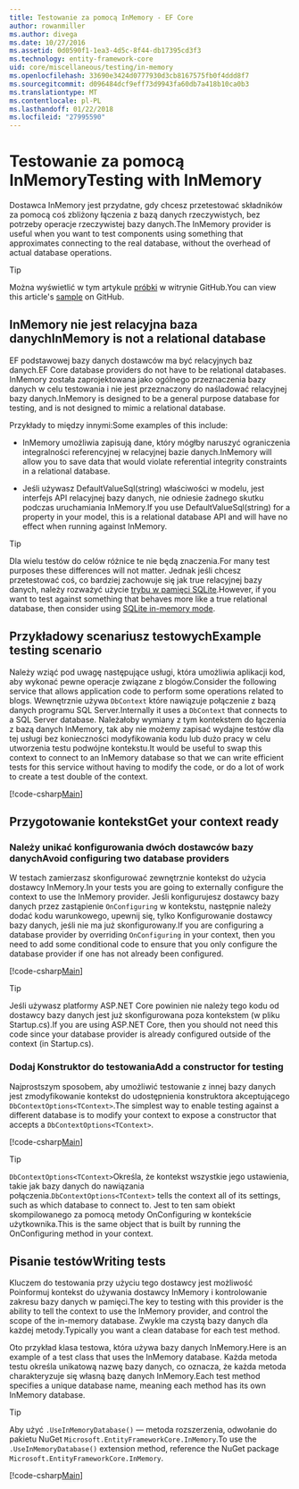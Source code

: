 ```yaml
---
title: Testowanie za pomocą InMemory - EF Core
author: rowanmiller
ms.author: divega
ms.date: 10/27/2016
ms.assetid: 0d0590f1-1ea3-4d5c-8f44-db17395cd3f3
ms.technology: entity-framework-core
uid: core/miscellaneous/testing/in-memory
ms.openlocfilehash: 33690e3424d0777930d3cb8167575fb0f4ddd8f7
ms.sourcegitcommit: d096484dcf9eff73d9943fa60db7a418b10ca0b3
ms.translationtype: MT
ms.contentlocale: pl-PL
ms.lasthandoff: 01/22/2018
ms.locfileid: "27995590"
---
```

# <a name="testing-with-inmemory"></a><span data-ttu-id="c1151-102">Testowanie za pomocą InMemory</span><span class="sxs-lookup"><span data-stu-id="c1151-102">Testing with InMemory</span></span>

<span data-ttu-id="c1151-103">Dostawca InMemory jest przydatne, gdy chcesz przetestować składników za pomocą coś zbliżony łączenia z bazą danych rzeczywistych, bez potrzeby operacje rzeczywistej bazy danych.</span><span class="sxs-lookup"><span data-stu-id="c1151-103">The InMemory provider is useful when you want to test components using something that approximates connecting to the real database, without the overhead of actual database operations.</span></span>

> [!TIP]  
> <span data-ttu-id="c1151-104">Można wyświetlić w tym artykule [próbki](https://github.com/aspnet/EntityFramework.Docs/tree/master/samples/core/Miscellaneous/Testing) w witrynie GitHub.</span><span class="sxs-lookup"><span data-stu-id="c1151-104">You can view this article's [sample](https://github.com/aspnet/EntityFramework.Docs/tree/master/samples/core/Miscellaneous/Testing) on GitHub.</span></span>

## <a name="inmemory-is-not-a-relational-database"></a><span data-ttu-id="c1151-105">InMemory nie jest relacyjna baza danych</span><span class="sxs-lookup"><span data-stu-id="c1151-105">InMemory is not a relational database</span></span>

<span data-ttu-id="c1151-106">EF podstawowej bazy danych dostawców ma być relacyjnych baz danych.</span><span class="sxs-lookup"><span data-stu-id="c1151-106">EF Core database providers do not have to be relational databases.</span></span> <span data-ttu-id="c1151-107">InMemory została zaprojektowana jako ogólnego przeznaczenia bazy danych w celu testowania i nie jest przeznaczony do naśladować relacyjnej bazy danych.</span><span class="sxs-lookup"><span data-stu-id="c1151-107">InMemory is designed to be a general purpose database for testing, and is not designed to mimic a relational database.</span></span>

<span data-ttu-id="c1151-108">Przykłady to między innymi:</span><span class="sxs-lookup"><span data-stu-id="c1151-108">Some examples of this include:</span></span>
* <span data-ttu-id="c1151-109">InMemory umożliwia zapisują dane, który mógłby naruszyć ograniczenia integralności referencyjnej w relacyjnej bazie danych.</span><span class="sxs-lookup"><span data-stu-id="c1151-109">InMemory will allow you to save data that would violate referential integrity constraints in a relational database.</span></span>

* <span data-ttu-id="c1151-110">Jeśli używasz DefaultValueSql(string) właściwości w modelu, jest interfejs API relacyjnej bazy danych, nie odniesie żadnego skutku podczas uruchamiania InMemory.</span><span class="sxs-lookup"><span data-stu-id="c1151-110">If you use DefaultValueSql(string) for a property in your model, this is a relational database API and will have no effect when running against InMemory.</span></span>

> [!TIP]  
> <span data-ttu-id="c1151-111">Dla wielu testów do celów różnice te nie będą znaczenia.</span><span class="sxs-lookup"><span data-stu-id="c1151-111">For many test purposes these differences will not matter.</span></span> <span data-ttu-id="c1151-112">Jednak jeśli chcesz przetestować coś, co bardziej zachowuje się jak true relacyjnej bazy danych, należy rozważyć użycie [trybu w pamięci SQLite](sqlite.md).</span><span class="sxs-lookup"><span data-stu-id="c1151-112">However, if you want to test against something that behaves more like a true relational database, then consider using [SQLite in-memory mode](sqlite.md).</span></span>

## <a name="example-testing-scenario"></a><span data-ttu-id="c1151-113">Przykładowy scenariusz testowych</span><span class="sxs-lookup"><span data-stu-id="c1151-113">Example testing scenario</span></span>

<span data-ttu-id="c1151-114">Należy wziąć pod uwagę następujące usługi, która umożliwia aplikacji kod, aby wykonać pewne operacje związane z blogów.</span><span class="sxs-lookup"><span data-stu-id="c1151-114">Consider the following service that allows application code to perform some operations related to blogs.</span></span> <span data-ttu-id="c1151-115">Wewnętrznie używa `DbContext` które nawiązuje połączenie z bazą danych programu SQL Server.</span><span class="sxs-lookup"><span data-stu-id="c1151-115">Internally it uses a `DbContext` that connects to a SQL Server database.</span></span> <span data-ttu-id="c1151-116">Należałoby wymiany z tym kontekstem do łączenia z bazą danych InMemory, tak aby nie możemy zapisać wydajne testów dla tej usługi bez konieczności modyfikowania kodu lub dużo pracy w celu utworzenia testu podwójne kontekstu.</span><span class="sxs-lookup"><span data-stu-id="c1151-116">It would be useful to swap this context to connect to an InMemory database so that we can write efficient tests for this service without having to modify the code, or do a lot of work to create a test double of the context.</span></span>

[!code-csharp[Main](../../../../samples/core/Miscellaneous/Testing/BusinessLogic/BlogService.cs)]

## <a name="get-your-context-ready"></a><span data-ttu-id="c1151-117">Przygotowanie kontekst</span><span class="sxs-lookup"><span data-stu-id="c1151-117">Get your context ready</span></span>

### <a name="avoid-configuring-two-database-providers"></a><span data-ttu-id="c1151-118">Należy unikać konfigurowania dwóch dostawców bazy danych</span><span class="sxs-lookup"><span data-stu-id="c1151-118">Avoid configuring two database providers</span></span>

<span data-ttu-id="c1151-119">W testach zamierzasz skonfigurować zewnętrznie kontekst do użycia dostawcy InMemory.</span><span class="sxs-lookup"><span data-stu-id="c1151-119">In your tests you are going to externally configure the context to use the InMemory provider.</span></span> <span data-ttu-id="c1151-120">Jeśli konfigurujesz dostawcy bazy danych przez zastąpienie `OnConfiguring` w kontekstu, następnie należy dodać kodu warunkowego, upewnij się, tylko Konfigurowanie dostawcy bazy danych, jeśli nie ma już skonfigurowany.</span><span class="sxs-lookup"><span data-stu-id="c1151-120">If you are configuring a database provider by overriding `OnConfiguring` in your context, then you need to add some conditional code to ensure that you only configure the database provider if one has not already been configured.</span></span>

[!code-csharp[Main](../../../../samples/core/Miscellaneous/Testing/BusinessLogic/BloggingContext.cs#OnConfiguring)]

> [!TIP]  
> <span data-ttu-id="c1151-121">Jeśli używasz platformy ASP.NET Core powinien nie należy tego kodu od dostawcy bazy danych jest już skonfigurowana poza kontekstem (w pliku Startup.cs).</span><span class="sxs-lookup"><span data-stu-id="c1151-121">If you are using ASP.NET Core, then you should not need this code since your database provider is already configured outside of the context (in Startup.cs).</span></span>

### <a name="add-a-constructor-for-testing"></a><span data-ttu-id="c1151-122">Dodaj Konstruktor do testowania</span><span class="sxs-lookup"><span data-stu-id="c1151-122">Add a constructor for testing</span></span>

<span data-ttu-id="c1151-123">Najprostszym sposobem, aby umożliwić testowanie z innej bazy danych jest zmodyfikowanie kontekst do udostępnienia konstruktora akceptującego `DbContextOptions<TContext>`.</span><span class="sxs-lookup"><span data-stu-id="c1151-123">The simplest way to enable testing against a different database is to modify your context to expose a constructor that accepts a `DbContextOptions<TContext>`.</span></span>

[!code-csharp[Main](../../../../samples/core/Miscellaneous/Testing/BusinessLogic/BloggingContext.cs#Constructors)]

> [!TIP]  
> <span data-ttu-id="c1151-124">`DbContextOptions<TContext>`Określa, że kontekst wszystkie jego ustawienia, takie jak bazy danych do nawiązania połączenia.</span><span class="sxs-lookup"><span data-stu-id="c1151-124">`DbContextOptions<TContext>` tells the context all of its settings, such as which database to connect to.</span></span> <span data-ttu-id="c1151-125">Jest to ten sam obiekt skompilowanego za pomocą metody OnConfiguring w kontekście użytkownika.</span><span class="sxs-lookup"><span data-stu-id="c1151-125">This is the same object that is built by running the OnConfiguring method in your context.</span></span>

## <a name="writing-tests"></a><span data-ttu-id="c1151-126">Pisanie testów</span><span class="sxs-lookup"><span data-stu-id="c1151-126">Writing tests</span></span>

<span data-ttu-id="c1151-127">Kluczem do testowania przy użyciu tego dostawcy jest możliwość Poinformuj kontekst do używania dostawcy InMemory i kontrolowanie zakresu bazy danych w pamięci.</span><span class="sxs-lookup"><span data-stu-id="c1151-127">The key to testing with this provider is the ability to tell the context to use the InMemory provider, and control the scope of the in-memory database.</span></span> <span data-ttu-id="c1151-128">Zwykle ma czystą bazy danych dla każdej metody.</span><span class="sxs-lookup"><span data-stu-id="c1151-128">Typically you want a clean database for each test method.</span></span>

<span data-ttu-id="c1151-129">Oto przykład klasa testowa, która używa bazy danych InMemory.</span><span class="sxs-lookup"><span data-stu-id="c1151-129">Here is an example of a test class that uses the InMemory database.</span></span> <span data-ttu-id="c1151-130">Każda metoda testu określa unikatową nazwę bazy danych, co oznacza, że każda metoda charakteryzuje się własną bazę danych InMemory.</span><span class="sxs-lookup"><span data-stu-id="c1151-130">Each test method specifies a unique database name, meaning each method has its own InMemory database.</span></span>

>[!TIP]
> <span data-ttu-id="c1151-131">Aby użyć `.UseInMemoryDatabase()` — metoda rozszerzenia, odwołanie do pakietu NuGet `Microsoft.EntityFrameworkCore.InMemory`.</span><span class="sxs-lookup"><span data-stu-id="c1151-131">To use the `.UseInMemoryDatabase()` extension method, reference the NuGet package `Microsoft.EntityFrameworkCore.InMemory`.</span></span>

[!code-csharp[Main](../../../../samples/core/Miscellaneous/Testing/TestProject/InMemory/BlogServiceTests.cs)]
